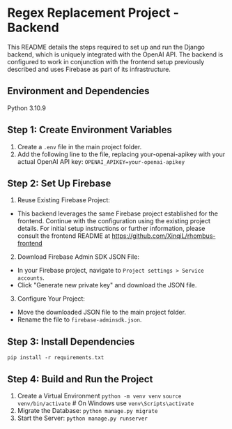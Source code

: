 # Regex Replacement Project - Backend

This README details the steps required to set up and run the Django backend, which is uniquely integrated with the OpenAI API. The backend is configured to work in conjunction with the frontend setup previously described and uses Firebase as part of its infrastructure.

## Environment and Dependencies

Python 3.10.9

## Step 1: Create Environment Variables

1. Create a `.env` file in the main project folder.
2. Add the following line to the file, replacing your-openai-apikey with your actual OpenAI API key:
   `OPENAI_APIKEY=your-openai-apikey`

## Step 2: Set Up Firebase

1. Reuse Existing Firebase Project:

- This backend leverages the same Firebase project established for the frontend. Continue with the configuration using the existing project details. For initial setup instructions or further information, please consult the frontend README at https://github.com/XinqiL/rhombus-frontend

2. Download Firebase Admin SDK JSON File:

- In your Firebase project, navigate to `Project settings > Service accounts`.
- Click "Generate new private key" and download the JSON file.

3. Configure Your Project:

- Move the downloaded JSON file to the main project folder.
- Rename the file to `firebase-adminsdk.json`.

## Step 3: Install Dependencies

`pip install -r requirements.txt`

## Step 4: Build and Run the Project

1. Create a Virtual Environment
   `python -m venv venv`
   `source venv/bin/activate` # On Windows use `venv\Scripts\activate`
2. Migrate the Database:
   `python manage.py migrate`
3. Start the Server:
   `python manage.py runserver`
